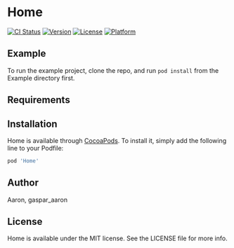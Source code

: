 # Home

[![CI Status](https://img.shields.io/travis/Aaron/Home.svg?style=flat)](https://travis-ci.org/Aaron/Home)
[![Version](https://img.shields.io/cocoapods/v/Home.svg?style=flat)](https://cocoapods.org/pods/Home)
[![License](https://img.shields.io/cocoapods/l/Home.svg?style=flat)](https://cocoapods.org/pods/Home)
[![Platform](https://img.shields.io/cocoapods/p/Home.svg?style=flat)](https://cocoapods.org/pods/Home)

## Example

To run the example project, clone the repo, and run `pod install` from the Example directory first.

## Requirements

## Installation

Home is available through [CocoaPods](https://cocoapods.org). To install
it, simply add the following line to your Podfile:

```ruby
pod 'Home'
```

## Author

Aaron, gaspar_aaron

## License

Home is available under the MIT license. See the LICENSE file for more info.
